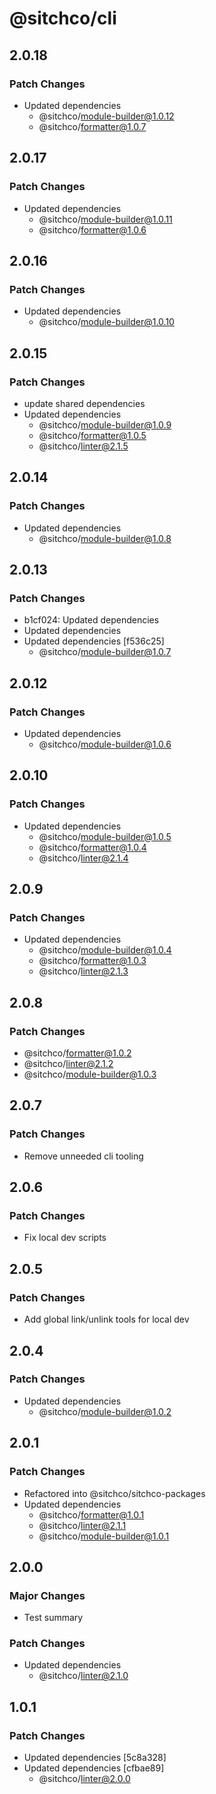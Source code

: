 # @sitchco/cli

## 2.0.18

### Patch Changes

- Updated dependencies
    - @sitchco/module-builder@1.0.12
    - @sitchco/formatter@1.0.7

## 2.0.17

### Patch Changes

- Updated dependencies
    - @sitchco/module-builder@1.0.11
    - @sitchco/formatter@1.0.6

## 2.0.16

### Patch Changes

- Updated dependencies
    - @sitchco/module-builder@1.0.10

## 2.0.15

### Patch Changes

- update shared dependencies
- Updated dependencies
    - @sitchco/module-builder@1.0.9
    - @sitchco/formatter@1.0.5
    - @sitchco/linter@2.1.5

## 2.0.14

### Patch Changes

- Updated dependencies
    - @sitchco/module-builder@1.0.8

## 2.0.13

### Patch Changes

- b1cf024: Updated dependencies
- Updated dependencies
- Updated dependencies [f536c25]
    - @sitchco/module-builder@1.0.7

## 2.0.12

### Patch Changes

- Updated dependencies
    - @sitchco/module-builder@1.0.6

## 2.0.10

### Patch Changes

- Updated dependencies
    - @sitchco/module-builder@1.0.5
    - @sitchco/formatter@1.0.4
    - @sitchco/linter@2.1.4

## 2.0.9

### Patch Changes

- Updated dependencies
    - @sitchco/module-builder@1.0.4
    - @sitchco/formatter@1.0.3
    - @sitchco/linter@2.1.3

## 2.0.8

### Patch Changes

- @sitchco/formatter@1.0.2
- @sitchco/linter@2.1.2
- @sitchco/module-builder@1.0.3

## 2.0.7

### Patch Changes

- Remove unneeded cli tooling

## 2.0.6

### Patch Changes

- Fix local dev scripts

## 2.0.5

### Patch Changes

- Add global link/unlink tools for local dev

## 2.0.4

### Patch Changes

- Updated dependencies
    - @sitchco/module-builder@1.0.2

## 2.0.1

### Patch Changes

- Refactored into @sitchco/sitchco-packages
- Updated dependencies
    - @sitchco/formatter@1.0.1
    - @sitchco/linter@2.1.1
    - @sitchco/module-builder@1.0.1

## 2.0.0

### Major Changes

- Test summary

### Patch Changes

- Updated dependencies
    - @sitchco/linter@2.1.0

## 1.0.1

### Patch Changes

- Updated dependencies [5c8a328]
- Updated dependencies [cfbae89]
    - @sitchco/linter@2.0.0
